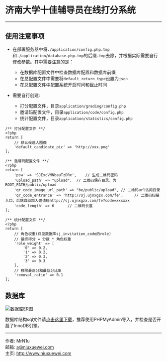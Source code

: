 # 济南大学十佳辅导员在线打分系统

---

## 使用注意事项

- 在部署服务器中将`./application/config.php.tmp`和`./application/database.php.tmp`的后缀`.tmp`去除，并根据实际需要自行修改参数。其中需要注意的是：
    - 在数据库配置文件中检查数据库配置和数据库前缀
    - 在总配置文件中需要将`default_return_type`设置为`json`
    - 在总配置文件中配置系统开启时间和截止时间
- 需要自行创建:

    - 打分配置文件，目录`application/grading/config.php`
    - 邀请码配置文件，目录`application/code/config.php`
    - 统计配置文件，目录`application/statistics/config.php`
    
```
/** 打分配置文件 **/
<?php
return [
    // 默认候选人图像
    'default_candidate_pic' => 'http://xxx.png'
];

/** 邀请码配置文件 **/
<?php
return [
    'psw' => 'SJExcVMNbauTzDRx',    // 生成二维码密码
    'upload_path' => "upload",  // 二维码保存目录，为ROOT_PATH/public/upload
    'qr_code_image_url_path' => "be/public/upload", // 二维码url访问目录
    'qr_code_entrance' => 'http://sj.ujnxgzx.com/fe',     // 二维码扫描入口，后端自动加入邀请码http://sj.ujnxgzx.com/fe?code=xxxxxx
    'code_length' => 6      // 二维码长度
];

/** 统计配置文件 **/
<?php
return [
    // 角色权重(详见数据库sj_invitation_code的role)
    // 最终得分 = 分数 * 角色权重
    'role_weight' => [
        '0' => 0.2,
        '1' => 0.2,
        '2' => 0.3,
        '3' => 0.3
    ],
    // 移除最高分和最低分比率
    'removal_ratio' => 0.1
];
``` 

## 数据库

![数据库ER图](http://res.niuxuewei.com/2018-05-09-104717.png)

数据库结构sql文件请[点击这里下载](https://gitee.com/ujnxgzx/sj/attach_files/download?i=135498&u=http%3A%2F%2Ffiles.git.oschina.net%2Fgroup1%2FM00%2F03%2F9E%2FPaAvDFry4CSAazJUAAAKxgb94ZU400.sql%3Ftoken%3Dc4a564b7402e2cb389d2b905f0301a88%26ts%3D1525866532%26attname%3Dujnxgzxsj.sql)，推荐使用PHPMyAdmin导入，并检查是否开启了InnoDB引擎。

---

作者: MrN1u<br>
邮箱: a@niuxuewei.com<br>
主页: http://www.niuxuewei.com